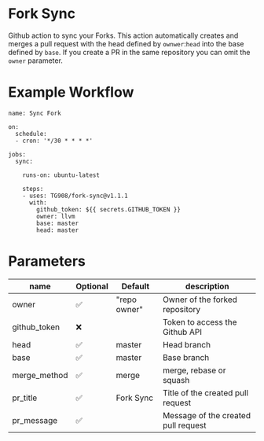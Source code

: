 # Fork Sync

Github action to sync your Forks.
This action automatically creates and merges a pull request with the head defined by `ownwer`:`head` into the base defined by `base`. If you create a PR in the same repository you can omit the `owner` parameter.

# Example Workflow

```
name: Sync Fork

on:
  schedule:
  - cron: '*/30 * * * *'

jobs:
  sync:

    runs-on: ubuntu-latest
    
    steps:
    - uses: TG908/fork-sync@v1.1.1
      with:
        github_token: ${{ secrets.GITHUB_TOKEN }}
        owner: llvm
        base: master
        head: master
```
# Parameters

|  name 	        |   Optional  |   Default      |   description	                       |
|---	            |---          |---             |---	                                   |
|   owner	        | ✅          | "repo owner"   |   Owner of the forked repository	    |
|   github_token	| ❌          |                |   Token  to access the Github API	    |
|   head          | ✅          | master         |   Head branch	                        |
|   base          | ✅          | master         |   Base branch	                        |
|   merge_method  | ✅          | merge          |   merge, rebase or squash            	|
|   pr_title      | ✅          | Fork Sync      |   Title of the created pull request	  |
|   pr_message    | ✅    	     |                |   Message of the created pull request	|

